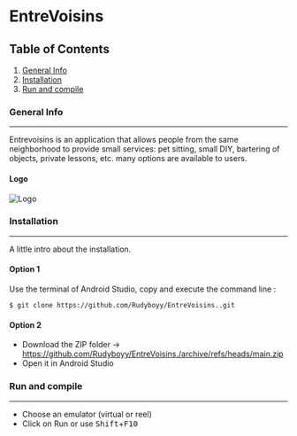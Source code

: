 # EntreVoisins
## Table of Contents
1. [General Info](#general-info)
2. [Installation](#installation)
3. [Run and compile](#run-and-compile)
### General Info
***
Entrevoisins is an application that allows people from the same neighborhood to provide small services: pet sitting, small DIY, bartering of objects, private lessons, etc. many options are available to users. 
#### Logo
![Logo](https://user-images.githubusercontent.com/96139750/169272242-a6d377ff-b7be-4fe1-a6c0-897aa6d34832.png)
### Installation
***
A little intro about the installation. 
#### Option 1
Use the terminal of Android Studio, copy and execute the command line :
```
$ git clone https://github.com/Rudyboyy/EntreVoisins..git
```
#### Option 2
* Download the ZIP folder -> https://github.com/Rudyboyy/EntreVoisins./archive/refs/heads/main.zip
* Open it in Android Studio
### Run and compile
***
* Choose an emulator (virtual or reel)
* Click on Run or use <kbd>Shift</kbd>+<kbd>F10</kbd>
